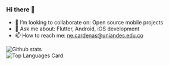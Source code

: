 ### Hi there 👋

- 👯 I’m looking to collaborate on: Open source mobile projects
- 💬 Ask me about: Flutter, Android, iOS development
- 📫 How to reach me: ne.cardenas@uniandes.edu.co

![Github stats](https://github-readme-stats.vercel.app/api?username=EstebanCardenas&theme=highcontrast&show_icons=true&count_private=true) <br>
![Top Languages Card](https://github-readme-stats.vercel.app/api/top-langs/?username=EstebanCardenas&theme=highcontras)
